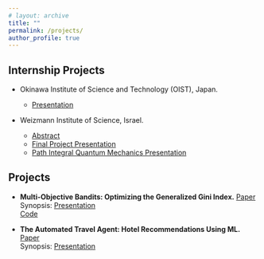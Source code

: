 ```yaml
---
# layout: archive
title: ""
permalink: /projects/
author_profile: true
---
```

## Internship Projects

* Okinawa Institute of Science and Technology (OIST), Japan. 
    * [Presentation](http://kushagra06.github.io/files/final-report-oist1.pdf)

* Weizmann Institute of Science, Israel.
    * [Abstract](http://kushagra06.github.io/files/kushagra_abstract_kg.pdf)
    * [Final Project Presentation](http://kushagra06.github.io/files/kg_kushagra.pdf)
    * [Path Integral Quantum Mechanics Presentation](http://kushagra06.github.io/files/path_integral.pdf)

## Projects
* **Multi-Objective Bandits: Optimizing the Generalized Gini Index.** [Paper](http://proceedings.mlr.press/v70/busa-fekete17a/busa-fekete17a.pdf) <br/>
Synopsis: [Presentation](http://kushagra06.github.io/files/multi-obj-bandits2.pdf) <br/>
[Code](https://github.com/kushagra06/Multi-objective-Bandits) <br/>
<!-- [Presentation-1](http://kushagra06.github.io/files/multi-obj-bandits1.pdf)  -->


* **The Automated Travel Agent: Hotel Recommendations Using ML.** [Paper](http://cs229.stanford.edu/proj2016spr/report/017.pdf) <br/>
Synopsis: [Presentation](http://kushagra06.github.io/files/SMAI.pdf)